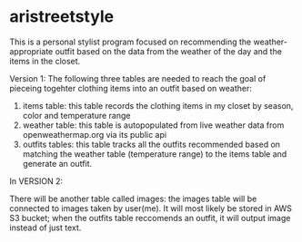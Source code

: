 # aristreetstyle
This is a personal stylist program focused on recommending the weather-appropriate outfit based on the data from the weather of the day and the items in the closet.

Version 1: The following three tables are needed to reach the goal of pieceing togehter clothing items into an outfit based on weather:
1) items table: this table records the clothing items in my closet by season, color and temperature range
2) weather table: this table is autopopulated from live weather data from openweathermap.org via its public api 
3) outfits tables: this table tracks all the outfits recommended based on matching the weather table (temperature range) to the items table and generate an outfit.

In VERSION 2:

There will be another table called images:
the images table will be connected to images taken by user(me). It will most likely be stored in AWS S3 bucket;
when the outfits table reccomends an outfit, it will output image instead of just text.
